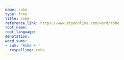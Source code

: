 ```yaml
---
name: robe
type: free
title: robe
reference_link: https://www.etymonline.com/word/robe
root_name: 
root_language: 
denotation: 
word_sums:
- sum: 'Robe + '
  respelling: robe
---
```


